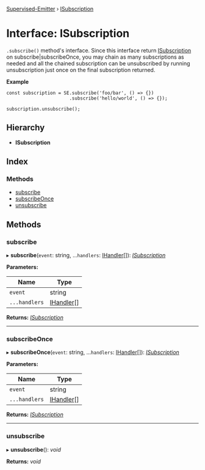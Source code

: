 [Supervised-Emitter](../README.md) › [ISubscription](isubscription.md)

# Interface: ISubscription

`.subscribe()` method's interface. Since this interface
return [ISubscription](isubscription.md) on subscribe|subscribeOnce, you may
chain as many subscriptions as needed and all the chained
subscription can be unsubscribed by running unsubscription
just once on the final subscription returned.

**Example**
```TS
const subscription = SE.subscribe('foo/bar', () => {})
                       .subscribe('hello/world', () => {});

subscription.unsubscribe();
```

## Hierarchy

* **ISubscription**

## Index

### Methods

* [subscribe](isubscription.md#subscribe)
* [subscribeOnce](isubscription.md#subscribeonce)
* [unsubscribe](isubscription.md#unsubscribe)

## Methods

###  subscribe

▸ **subscribe**(`event`: string, ...`handlers`: [IHandler](../README.md#ihandler)[]): *[ISubscription](isubscription.md)*

**Parameters:**

Name | Type |
------ | ------ |
`event` | string |
`...handlers` | [IHandler](../README.md#ihandler)[] |

**Returns:** *[ISubscription](isubscription.md)*

___

###  subscribeOnce

▸ **subscribeOnce**(`event`: string, ...`handlers`: [IHandler](../README.md#ihandler)[]): *[ISubscription](isubscription.md)*

**Parameters:**

Name | Type |
------ | ------ |
`event` | string |
`...handlers` | [IHandler](../README.md#ihandler)[] |

**Returns:** *[ISubscription](isubscription.md)*

___

###  unsubscribe

▸ **unsubscribe**(): *void*

**Returns:** *void*
